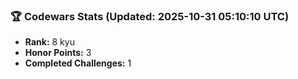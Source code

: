 ### 🏆 Codewars Stats (Updated: 2025-10-31 05:10:10 UTC)

- **Rank:** 8 kyu
- **Honor Points:** 3
- **Completed Challenges:** 1
